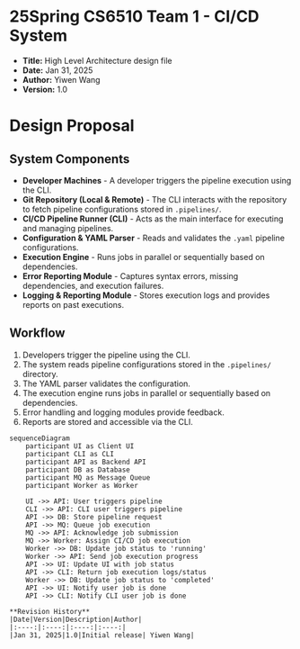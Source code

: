 # 25Spring CS6510 Team 1 - CI/CD System
- **Title:** High Level Architecture design file
- **Date:** Jan 31, 2025
- **Author:** Yiwen Wang
- **Version:** 1.0

# Design Proposal

## System Components

- **Developer Machines** - A developer triggers the pipeline execution using the CLI.
- **Git Repository (Local & Remote)** - The CLI interacts with the repository to fetch pipeline configurations stored in `.pipelines/`.
- **CI/CD Pipeline Runner (CLI)** - Acts as the main interface for executing and managing pipelines.
- **Configuration & YAML Parser** - Reads and validates the `.yaml` pipeline configurations.
- **Execution Engine** - Runs jobs in parallel or sequentially based on dependencies.
- **Error Reporting Module** - Captures syntax errors, missing dependencies, and execution failures.
- **Logging & Reporting Module** - Stores execution logs and provides reports on past executions.

## Workflow

1. Developers trigger the pipeline using the CLI.
2. The system reads pipeline configurations stored in the `.pipelines/` directory.
3. The YAML parser validates the configuration.
4. The execution engine runs jobs in parallel or sequentially based on dependencies.
5. Error handling and logging modules provide feedback.
6. Reports are stored and accessible via the CLI.

```mermaid
sequenceDiagram
    participant UI as Client UI
    participant CLI as CLI
    participant API as Backend API
    participant DB as Database
    participant MQ as Message Queue
    participant Worker as Worker

    UI ->> API: User triggers pipeline
    CLI ->> API: CLI user triggers pipeline
    API ->> DB: Store pipeline request
    API ->> MQ: Queue job execution
    MQ ->> API: Acknowledge job submission
    MQ ->> Worker: Assign CI/CD job execution
    Worker ->> DB: Update job status to 'running'
    Worker ->> API: Send job execution progress
    API ->> UI: Update UI with job status
    API ->> CLI: Return job execution logs/status
    Worker ->> DB: Update job status to 'completed'
    API ->> UI: Notify user job is done
    API ->> CLI: Notify CLI user job is done

**Revision History**
|Date|Version|Description|Author|
|:----:|:----:|:----:|:----:|
|Jan 31, 2025|1.0|Initial release| Yiwen Wang|